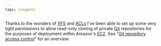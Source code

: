 ```yaml
---
tags: snippets
---
```


Thanks to the wonders of [XFS](/wiki/XFS) and [ACLs](/wiki/ACLs) I've been able to set up some very tight permissions to allow read-only cloning of private [Git](/wiki/Git) repositories for the purposes of deployment within Amazon's [EC2](/wiki/EC2). See "[Git repository access control](/wiki/Git_repository_access_control)" for an overview.

